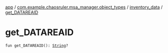 [app](../../index.md) / [com.example.chaosruler.msa_manager.object_types](../index.md) / [inventory_data](index.md) / [get_DATAREAID](.)

# get_DATAREAID

`fun get_DATAREAID(): `[`String`](https://kotlinlang.org/api/latest/jvm/stdlib/kotlin/-string/index.html)`?`